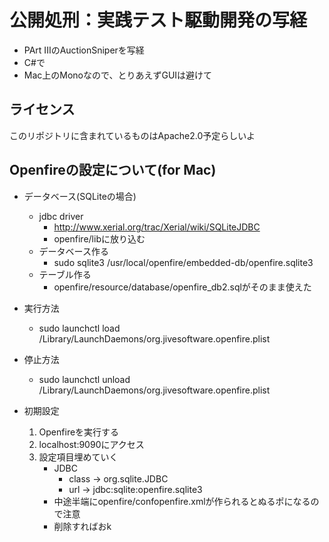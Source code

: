 公開処刑：実践テスト駆動開発の写経
================================

* PArt IIIのAuctionSniperを写経
* C#で
* Mac上のMonoなので、とりあえずGUIは避けて

ライセンス
-----------
このリポジトリに含まれているものはApache2.0予定らしいよ

Openfireの設定について(for Mac)
----------------------

* データベース(SQLiteの場合)
    * jdbc driver
        * http://www.xerial.org/trac/Xerial/wiki/SQLiteJDBC
        * openfire/libに放り込む
    * データベース作る
        * sudo sqlite3 /usr/local/openfire/embedded-db/openfire.sqlite3
    * テーブル作る
        * openfire/resource/database/openfire_db2.sqlがそのまま使えた

* 実行方法
    * sudo launchctl load /Library/LaunchDaemons/org.jivesoftware.openfire.plist
* 停止方法
    * sudo launchctl unload /Library/LaunchDaemons/org.jivesoftware.openfire.plist

* 初期設定
    1. Openfireを実行する
    2. localhost:9090にアクセス
    3. 設定項目埋めていく
        * JDBC
            * class -> org.sqlite.JDBC
            * url -> jdbc:sqlite:openfire.sqlite3
        * 中途半端にopenfire/confopenfire.xmlが作られるとぬるポになるので注意
        * 削除すればおk